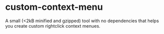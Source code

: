 # custom-context-menu
A small (&lt;2kB minified and gzipped) tool with no dependencies that helps you create custom rightclick context menues.

